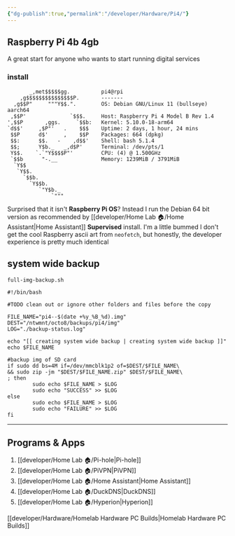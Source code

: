 ```yaml
---
{"dg-publish":true,"permalink":"/developer/Hardware/Pi4/"}
---
```



## Raspberry Pi 4b 4gb

A great start for anyone who wants to start running digital services

### install
```shell
       _,met$$$$$gg.          pi4@rpi
    ,g$$$$$$$$$$$$$$$P.       -------
  ,g$$P"     """Y$$.".        OS: Debian GNU/Linux 11 (bullseye) aarch64
 ,$$P'              `$$$.     Host: Raspberry Pi 4 Model B Rev 1.4
',$$P       ,ggs.     `$$b:   Kernel: 5.10.0-18-arm64
`d$$'     ,$P"'   .    $$$    Uptime: 2 days, 1 hour, 24 mins
 $$P      d$'     ,    $$P    Packages: 664 (dpkg)
 $$:      $$.   -    ,d$$'    Shell: bash 5.1.4
 $$;      Y$b._   _,d$P'      Terminal: /dev/pts/1
 Y$$.    `.`"Y$$$$P"'         CPU: (4) @ 1.500GHz
 `$$b      "-.__              Memory: 1239MiB / 3791MiB
  `Y$$
   `Y$$.
     `$$b.
       `Y$$b.
          `"Y$b._
              `"""
```

Surprised that it isn't **Raspberry Pi OS**? Instead I run the Debian 64 bit version as recommended by [[developer/Home Lab 🏠/Home Assistant\|Home Assistant]] **Supervised** install. I'm a little bummed I don't get the cool Raspberry ascii art from `neofetch`, but honestly, the developer experience is pretty much identical 


## system wide backup

`full-img-backup.sh`
```shell
#!/bin/bash

#TODO clean out or ignore other folders and files before the copy

FILE_NAME="pi4--$(date +%y_%B_%d).img"
DEST="/ntwmnt/octo8/backups/pi4/img"
LOG="./backup-status.log"

echo "[[ creating system wide backup | creating system wide backup ]]"
echo $FILE_NAME

#backup img of SD card
if sudo dd bs=4M if=/dev/mmcblk1p2 of=$DEST/$FILE_NAME\
&& sudo zip -jm "$DEST/$FILE_NAME.zip" $DEST/$FILE_NAME\
; then
        sudo echo $FILE_NAME > $LOG
        sudo echo "SUCCESS" >> $LOG
else
        sudo echo $FILE_NAME > $LOG
        sudo echo "FAILURE" >> $LOG
fi
```

---
## Programs & Apps
1. [[developer/Home Lab 🏠/Pi-hole\|Pi-hole]]
2. [[developer/Home Lab 🏠/PiVPN\|PiVPN]]
3. [[developer/Home Lab 🏠/Home Assistant\|Home Assistant]]
4. [[developer/Home Lab 🏠/DuckDNS\|DuckDNS]]
5. [[developer/Home Lab 🏠/Hyperion\|Hyperion]]

[[developer/Hardware/Homelab Hardware PC Builds\|Homelab Hardware PC Builds]]